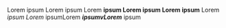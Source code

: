 Lorem ipsum Lorem ipsum Lorem **ipsum Lorem ipsum Lorem ipsum** Lorem *ipsum Lorem* ipsumLorem ***ipsumvLorem*** ipsum

